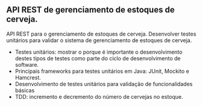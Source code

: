 <h2>API REST de gerenciamento de estoques de cerveja.</h2

API REST para o gerenciamento de estoques de cerveja. 
Desenvolver testes unitários para validar o  sistema de gerenciamento de estoques de cerveja.



* Testes unitários: mostrar o porque é importante o desenvolvimento destes tipos de testes como parte do ciclo de desenvolvimento de software.
* Principais frameworks para testes unitários em Java: JUnit, Mockito e Hamcrest. 
* Desenvolvimento de testes unitários para validação de funcionalidades básicas
* TDD:  incremento e decremento do número de cervejas no estoque.





